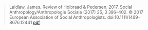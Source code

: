 > Laidlaw, James. Review of Holbraad & Pedersen, 2017. Social Anthropology/Anthropologie Sociale (2017) 25, 3 396–402. © 2017 European Association of Social Anthropologists. doi:10.1111/1469-8676.12441  [pdf](a/j-laidlaw2017.pdf)